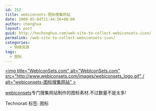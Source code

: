 ```yaml
---
id: 152
title: webiconsets-图标搜集网站
date: 2009-05-04T21:44:56+08:00
author: chonghua
layout: post
guid: http://hechonghua.com/web-site-to-collect-webiconsets-icon/
permalink: /web-site-to-collect-webiconsets-icon/
categories:
  - 网络资源
tags:
  - 图标
---
```

[<img title="WebIconSets.com" alt="WebIconSets.com" src="http://www.webiconsets.com/images/webiconsets_logo.gif" / alt="webiconsets-图标搜集网站" >](http://www.webiconsets.com/) 

<a href="http://www.webiconsets.com/" target="_blank">webiconsets</a>专门搜集网站制作的图标素材.不过数量不是太多!

<!--more-->

<div style="padding-bottom: 0px; margin: 0px; padding-left: 0px; padding-right: 0px; display: inline; float: none; padding-top: 0px" id="scid:0767317B-992E-4b12-91E0-4F059A8CECA8:c8e9394f-7a97-4a2b-8385-e791052879d1" class="wlWriterEditableSmartContent">
  Technorati 标签: 图标
</div>